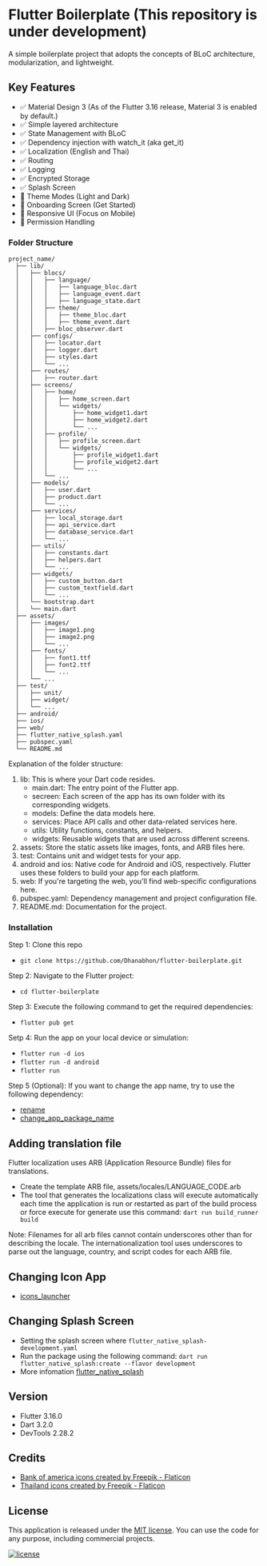 # Flutter Boilerplate (This repository is under development)

A simple boilerplate project that adopts the concepts of BLoC architecture, modularization, and lightweight.

## Key Features

* ✅ Material Design 3 (As of the Flutter 3.16 release, Material 3 is enabled by default.)
* ✅ Simple layered architecture
* ✅ State Management with BLoC
* ✅ Dependency injection with watch_it (aka get_it)
* ✅ Localization (English and Thai)
* ✅ Routing
* ✅ Logging
* ✅ Encrypted Storage
* ✅ Splash Screen
* 🚧 Theme Modes (Light and Dark)
* 🚧 Onboarding Screen (Get Started)
* 🚧 Responsive UI (Focus on Mobile)
* 🚧 Permission Handling

### Folder Structure

```
project_name/
  ├── lib/
  │   ├── blocs/
  │   │   ├── language/
  │   │   │   ├── language_bloc.dart
  │   │   │   ├── language_event.dart
  │   │   │   ├── language_state.dart
  │   │   ├── theme/
  │   │   │   ├── theme_bloc.dart
  │   │   │   ├── theme_event.dart
  │   │   ├── bloc_observer.dart    
  │   ├── configs/
  │   │   ├── locator.dart
  │   │   ├── logger.dart
  │   │   ├── styles.dart
  │   │   └── ... 
  │   ├── routes/
  │   │   ├── router.dart
  │   ├── screens/
  │   │   ├── home/
  │   │   │   ├── home_screen.dart
  │   │   │   └── widgets/
  │   │   │       ├── home_widget1.dart
  │   │   │       ├── home_widget2.dart
  │   │   │       └── ...
  │   │   ├── profile/
  │   │   │   ├── profile_screen.dart
  │   │   │   └── widgets/
  │   │   │       ├── profile_widget1.dart
  │   │   │       ├── profile_widget2.dart
  │   │   │       └── ...
  │   │   └── ...
  │   ├── models/
  │   │   ├── user.dart
  │   │   ├── product.dart
  │   │   └── ...
  │   ├── services/
  │   │   ├── local_storage.dart
  │   │   ├── api_service.dart
  │   │   ├── database_service.dart
  │   │   └── ...
  │   ├── utils/
  │   │   ├── constants.dart
  │   │   ├── helpers.dart
  │   │   └── ...
  │   ├── widgets/
  │   │   ├── custom_button.dart
  │   │   ├── custom_textfield.dart
  │   │   └── ...
  │   └── bootstrap.dart
  │   └── main.dart
  ├── assets/
  │   ├── images/
  │   │   ├── image1.png
  │   │   ├── image2.png
  │   │   └── ...
  │   ├── fonts/
  │   │   ├── font1.ttf
  │   │   ├── font2.ttf
  │   │   └── ...
  │   └── ...
  ├── test/
  │   ├── unit/
  │   ├── widget/
  │   └── ...
  ├── android/
  ├── ios/
  ├── web/
  ├── flutter_native_splash.yaml
  ├── pubspec.yaml
  └── README.md
```

Explanation of the folder structure:

1. lib: This is where your Dart code resides.
    * main.dart: The entry point of the Flutter app.
    * secreen: Each screen of the app has its own folder with its corresponding widgets.
    * models: Define the data models here.
    * services: Place API calls and other data-related services here.
    * utils: Utility functions, constants, and helpers.
    * widgets: Reusable widgets that are used across different screens.
2. assets: Store the static assets like images, fonts, and ARB files here.
3. test: Contains unit and widget tests for your app.
4. android and ios: Native code for Android and iOS, respectively. Flutter uses these folders to build your app for each platform.
5. web: If you're targeting the web, you'll find web-specific configurations here.
6. pubspec.yaml: Dependency management and project configuration file.
7. README.md: Documentation for the project. 

### Installation

Step 1: Clone this repo

* `git clone https://github.com/Dhanabhon/flutter-boilerplate.git`

Step 2: Navigate to the Flutter project:

* `cd flutter-boilerplate`

Step 3: Execute the following command to get the required dependencies:

* `flutter pub get`

Setp 4: Run the app on your local device or simulation:

* `flutter run -d ios`
* `flutter run -d android`
* `flutter run`

Step 5 (Optional): If you want to change the app name, try to use the following dependency:

* [rename](https://pub.dev/packages/rename)
* [change_app_package_name](https://pub.dev/packages/change_app_package_name)

## Adding translation file

Flutter localization uses ARB (Application Resource Bundle) files for translations.

* Create the template ARB file, assets/locales/LANGUAGE_CODE.arb
* The tool that generates the localizations class will execute automatically each time the application is run or restarted as part of the build process or force execute for generate use this command: `dart run build_runner build`

Note: Filenames for all arb files cannot contain underscores other than for describing the locale. The internationalization tool uses underscores to parse out the language, country, and script codes for each ARB file.

## Changing Icon App

* [icons_launcher](https://pub.dev/packages/icons_launcher)

## Changing Splash Screen

* Setting the splash screen where `flutter_native_splash-development.yaml`
* Run the package using the following command: `dart run flutter_native_splash:create --flavor development`
* More infomation [flutter_native_splash](https://pub.dev/packages/flutter_native_splash)

## Version

* Flutter 3.16.0
* Dart 3.2.0
* DevTools 2.28.2

## Credits

* [Bank of america icons created by Freepik - Flaticon](https://www.flaticon.com/free-icons/bank-of-america)
* [Thailand icons created by Freepik - Flaticon](https://www.flaticon.com/free-icons/thailand)

## License

This application is released under the [MIT license](LICENSE). You can use the code for any purpose, including commercial projects.

[![license](https://img.shields.io/badge/License-MIT-yellow.svg)](https://opensource.org/licenses/MIT)